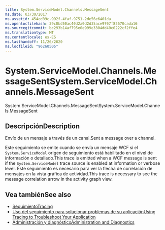 ```yaml
---
title: System.ServiceModel.Channels.MessageSent
ms.date: 03/30/2017
ms.assetid: 454cd09c-992f-4faf-9751-2de56e6401da
ms.openlocfilehash: 39c8bd50ac40d2a0d2d35ace9707f82670cada16
ms.sourcegitcommit: bc293b14af795e0e999e3304dd40c0222cf2ffe4
ms.translationtype: MT
ms.contentlocale: es-ES
ms.lasthandoff: 11/26/2020
ms.locfileid: "96260505"
---
```

# <a name="systemservicemodelchannelsmessagesent"></a><span data-ttu-id="0fa6a-102">System.ServiceModel.Channels.MessageSent</span><span class="sxs-lookup"><span data-stu-id="0fa6a-102">System.ServiceModel.Channels.MessageSent</span></span>

<span data-ttu-id="0fa6a-103">System.ServiceModel.Channels.MessageSent</span><span class="sxs-lookup"><span data-stu-id="0fa6a-103">System.ServiceModel.Channels.MessageSent</span></span>  
  
## <a name="description"></a><span data-ttu-id="0fa6a-104">Descripción</span><span class="sxs-lookup"><span data-stu-id="0fa6a-104">Description</span></span>  

 <span data-ttu-id="0fa6a-105">Envío de un mensaje a través de un canal.</span><span class="sxs-lookup"><span data-stu-id="0fa6a-105">Sent a message over a channel.</span></span>  
  
 <span data-ttu-id="0fa6a-106">Este seguimiento se emite cuando se envía un mensaje WCF si el `System.ServiceModel` origen de seguimiento está habilitado en el nivel de información o detallado.</span><span class="sxs-lookup"><span data-stu-id="0fa6a-106">This trace is emitted when a WCF message is sent if the `System.ServiceModel` trace source is enabled at information or verbose level.</span></span> <span data-ttu-id="0fa6a-107">Este seguimiento es necesario para ver la flecha de correlación de mensajes en la vista gráfica de actividad.</span><span class="sxs-lookup"><span data-stu-id="0fa6a-107">This trace is necessary to see the message correlation arrow in the activity graph view.</span></span>  
  
## <a name="see-also"></a><span data-ttu-id="0fa6a-108">Vea también</span><span class="sxs-lookup"><span data-stu-id="0fa6a-108">See also</span></span>

- [<span data-ttu-id="0fa6a-109">Seguimiento</span><span class="sxs-lookup"><span data-stu-id="0fa6a-109">Tracing</span></span>](index.md)
- [<span data-ttu-id="0fa6a-110">Uso del seguimiento para solucionar problemas de su aplicación</span><span class="sxs-lookup"><span data-stu-id="0fa6a-110">Using Tracing to Troubleshoot Your Application</span></span>](using-tracing-to-troubleshoot-your-application.md)
- [<span data-ttu-id="0fa6a-111">Administración y diagnóstico</span><span class="sxs-lookup"><span data-stu-id="0fa6a-111">Administration and Diagnostics</span></span>](../index.md)
